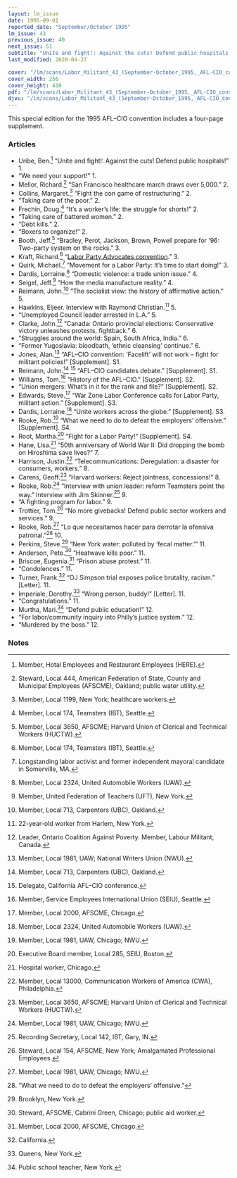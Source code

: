 ```yaml
---
layout: lm_issue
date: 1995-09-01
reported_date: "September/October 1995"
lm_issue: 43
previous_issue: 40
next_issue: 51
subtitle: "Unite and fight!: Against the cuts! Defend public hospitals! (<abbr>AFL–CIO</abbr> convention special)"
last_modified: 2020-04-27

cover: "/lm/scans/Labor_Militant_43_(September-October_1995,_AFL-CIO_convention_supplement).jpg"
cover_width: 256
cover_height: 410
pdf: "/lm/scans/Labor_Militant_43_(September-October_1995,_AFL-CIO_convention_supplement).pdf"
djvu: "/lm/scans/Labor_Militant_43_(September-October_1995,_AFL-CIO_convention_supplement).djvu"
---
```


This special edition for the 1995 <abbr>AFL–CIO</abbr> convention includes a four-page supplement.

### Articles

* Uribe, Ben.[^1] “Unite and fight!: Against the cuts! Defend public hospitals!” 1.
* “We need your support!” 1.
* Mellor, Richard.[^2] “San Francisco healthcare march draws over 5,000.” 2.
* Collins, Margaret.[^3] “Fight the con game of restructuring.” 2.
* “Taking care of the poor.” 2.
* Frechin, Doug.[^4] “It’s a worker’s life: the struggle for shorts!” 2.
* “Taking care of battered women.” 2.
* “Debt kills.” 2.
* “Boxers to organize!” 2.
* Booth, Jeff.[^5] “Bradley, Perot, Jackson, Brown, Powell prepare for ’96: Two-party system on the rocks.” 3.
* Kraft, Richard.[^4] “[Labor Party Advocates convention](labor-party-advocates-convention/).” 3.
* Quirk, Michael.[^6] “Movement for a Labor Party: It’s time to start doing!” 3.
* Dardis, Lorraine.[^7] “Domestic violence: a trade union issue.” 4.
* Seigel, Jeff.[^8] “How the media manufacture reality.” 4.
* Reimann, John.[^9] “The socialist view: the history of affirmative action.” 5.
* Hawkins, Eljeer. Interview with Raymond Christian.[^10] 5.
* “Unemployed Council leader arrested in L.A.” 5.
* Clarke, John.[^11] “Canada: Ontario provincial elections: Conservative victory unleashes protests, fightback.” 6.
* “Struggles around the world: Spain, South Africa, India.” 6.
* “Former Yugoslavia: bloodbath, ‘ethnic cleansing’ continue.” 6.
* Jones, Alan.[^12] “<abbr>AFL–CIO</abbr> convention: ‘Facelift’ will not work – fight for militant policies!” [Supplement]. S1.
* Reimann, John.[^9] [^13] “<abbr>AFL–CIO</abbr> candidates debate.” [Supplement]. S1.
* Williams, Tom.[^14] “History of the <abbr>AFL–CIO</abbr>.” [Supplement]. S2.
* “Union mergers: What’s in it for the rank and file?” [Supplement]. S2.
* Edwards, Steve.[^15] “War Zone Labor Conference calls for Labor Party, militant action.” [Supplement]. S3.
* Dardis, Lorraine.[^7] “Unite workers across the globe.” [Supplement]. S3.
* Rooke, Rob.[^16] “What we need to do to defeat the employers’ offensive.” [Supplement]. S4.
* Root, Martha.[^17] “Fight for a Labor Party!” [Supplement]. S4.
* Hane, Lisa.[^18] “50th anniversary of World War II: Did dropping the bomb on Hiroshima save lives?” 7.
* Harrison, Justin.[^19] “Telecommunications: Deregulation: a disaster for consumers, workers.” 8.
* Carens, Geoff.[^5] “Harvard workers: Reject jointness, concessions!” 8.
* Rooke, Rob.[^16] “Interview with union leader: reform Teamsters point the way.” Interview with Jim Skinner.[^20] 9.
* “A fighting program for labor.” 9.
* Trottier, Tom.[^21] “No more givebacks! Defend public sector workers and services.” 9.
* Rooke, Rob.[^16] “<span lang="es">Lo que necesitamos hacer para derrotar la ofensiva patronal</span>.”[^22] 10.
* Perkins, Steve.[^23] “New York water: polluted by ‘fecal matter.’” 11.
* Anderson, Pete.[^24] “Heatwave kills poor.” 11.
* Briscoe, Eugenia.[^15] “Prison abuse protest.” 11.
* “Condolences.” 11.
* Turner, Frank.[^25] “OJ Simpson trial exposes police brutality, racism.” [Letter]. 11.
* Imperiale, Dorothy.[^26] “Wrong person, buddy!” [Letter]. 11.
* “Congratulations.” 11.
* Murtha, Mari.[^27] “Defend public education!” 12.
* “For labor/community inquiry into Philly’s justice system.” 12.
* “Murdered by the boss.” 12.

### Notes

[^1]: Member, Hotal Employees and Restaurant Employees (<abbr>HERE</abbr>).
[^2]: Steward, Local 444, American Federation of State, County and Municipal Employees (<abbr>AFSCME</abbr>), Oakland; public water utility.
[^3]: Member, Local 1199, New York; healthcare workers.
[^4]: Member, Local 174, Teamsters (<abbr>IBT</abbr>), Seattle.
[^5]: Member, Local 3650, <abbr>AFSCME</abbr>; Harvard Union of Clerical and Technical Workers (<abbr>HUCTW</abbr>).
[^6]: Longstanding labor activist and former independent mayoral candidate in Somerville, MA.
[^7]: Member, Local 2324, United Automobile Workers (<abbr>UAW</abbr>).
[^8]: Member, United Federation of Teachers (<abbr>UFT</abbr>), New York.
[^9]: Member, Local 713, Carpenters (<abbr>UBC</abbr>), Oakland.
[^10]: 22-year-old worker from Harlem, New York.
[^11]: Leader, Ontario Coalition Against Poverty. Member, Labour Militant, Canada.
[^12]: Member, Local 1981, <abbr>UAW</abbr>; National Writers Union (<abbr>NWU</abbr>).
[^13]: Delegate, California <abbr>AFL–CIO</abbr> conference.
[^14]: Member, Service Employees International Union (<abbr>SEIU</abbr>), Seattle.
[^15]: Member, Local 2000, <abbr>AFSCME</abbr>, Chicago.
[^16]: Member, Local 1981, <abbr>UAW</abbr>, Chicago; <abbr>NWU</abbr>.
[^17]: Executive Board member, Local 285, <abbr>SEIU</abbr>, Boston.
[^18]: Hospital worker, Chicago.
[^19]: Member, Local 13000, Communication Workers of America (<abbr>CWA</abbr>), Philadelphia.
[^20]: Recording Secretary, Local 142, <abbr>IBT</abbr>, Gary, IN.
[^21]: Steward, Local 154, <abbr>AFSCME</abbr>, New York; Amalgamated Professional Employees.
[^22]: “What we need to do to defeat the employers’ offensive.”
[^23]: Brooklyn, New York.
[^24]: Steward, <abbr>AFSCME</abbr>, Cabrini Green, Chicago; public aid worker.
[^25]: California.
[^26]: Queens, New York.
[^27]: Public school teacher, New York.     